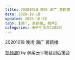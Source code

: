 ```yaml
---
title: 20201018 晚场 湖广 黄鹤楼 
date: 2020-10-18
updated: 2020-10-18
tags: [湖广, 黄鹤楼, 相声]
categories: 庚子年场次(2020) 
---
```


20201018 晚场 湖广 黄鹤楼 



[视频源1](https://weibo.com/6574451359/JpYHV2sju) by @栾云平粉丝团后援会